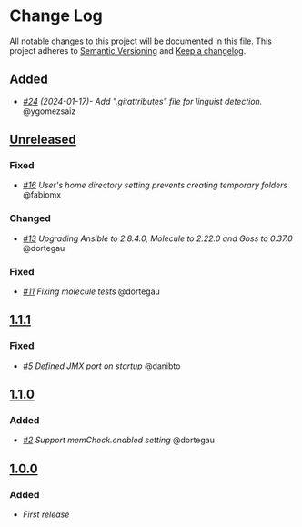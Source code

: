 # Change Log
All notable changes to this project will be documented in this file.
This project adheres to [Semantic Versioning](http://semver.org/) and [Keep a changelog](https://github.com/olivierlacan/keep-a-changelog).

## Added
- *[#24](https://github.com/idealista/azkaban-role/pull/24) (2024-01-17)- Add ".gitattributes" file for linguist detection.* @ygomezsaiz

## [Unreleased](https://github.com/idealista/azkaban-role/tree/develop)
### Fixed
- *[#16](https://github.com/idealista/azkaban-role/issues/16) User's home directory setting prevents creating temporary folders* @fabiomx

### Changed
- *[#13](https://github.com/idealista/azkaban-role/issues/13) Upgrading Ansible to 2.8.4.0, Molecule to 2.22.0 and Goss to 0.37.0* @dortegau

### Fixed
- *[#11](https://github.com/idealista/azkaban-role/issues/11) Fixing molecule tests* @dortegau

## [1.1.1](https://github.com/idealista/azkaban-role/tree/1.1.1)
### Fixed
- *[#5](https://github.com/idealista/azkaban-role/issues/5) Defined JMX port on startup* @danibto

## [1.1.0](https://github.com/idealista/azkaban-role/tree/1.1.0)
### Added
- *[#2](https://github.com/idealista/azkaban-role/issues/2) Support memCheck.enabled setting* @dortegau

## [1.0.0](https://github.com/idealista/azkaban-role/tree/1.0.0)
### Added
- *First release*
